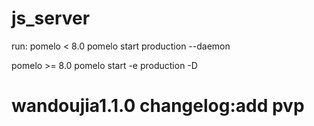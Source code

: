 js_server
=========
run:
pomelo < 8.0
pomelo start production --daemon

pomelo >= 8.0
pomelo start -e production -D


wandoujia1.1.0
changelog:add pvp
=======
